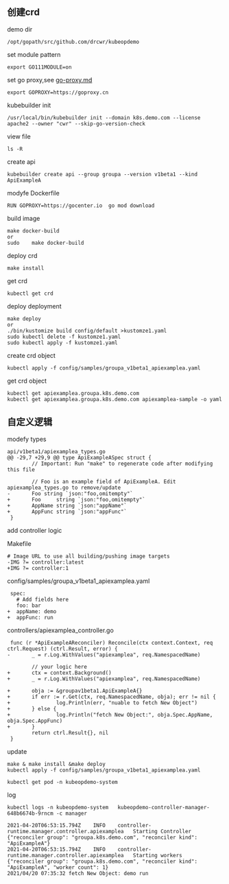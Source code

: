 ## 创建crd
demo dir

    /opt/gopath/src/github.com/drcwr/kubeopdemo

set module pattern

    export GO111MODULE=on

set go proxy,see [go-proxy.md](go-proxy.md)

    export GOPROXY=https://goproxy.cn

kubebuilder init

    /usr/local/bin/kubebuilder init --domain k8s.demo.com --license apache2 --owner "cwr" --skip-go-version-check

view file

    ls -R


create api

    kubebuilder create api --group groupa --version v1beta1 --kind ApiExampleA

modyfe Dockerfile

    RUN GOPROXY=https://gocenter.io  go mod download

build image

    make docker-build
    or
    sudo    make docker-build

deploy crd

    make install

get crd

    kubectl get crd

deploy deployment

    make deploy
    or
    ./bin/kustomize build config/default >kustomze1.yaml
    sudo kubectl delete -f kustomze1.yaml
    sudo kubectl apply -f kustomze1.yaml

create crd object

    kubectl apply -f config/samples/groupa_v1beta1_apiexamplea.yaml

get crd object

    kubectl get apiexamplea.groupa.k8s.demo.com
    kubectl get apiexamplea.groupa.k8s.demo.com apiexamplea-sample -o yaml

## 自定义逻辑

modefy types

    api/v1beta1/apiexamplea_types.go
    @@ -29,7 +29,9 @@ type ApiExampleASpec struct {
            // Important: Run "make" to regenerate code after modifying this file
     
            // Foo is an example field of ApiExampleA. Edit apiexamplea_types.go to remove/update
    -       Foo string `json:"foo,omitempty"`
    +       Foo     string `json:"foo,omitempty"`
    +       AppName string `json:"appName"`
    +       AppFunc string `json:"appFunc"`
     }



add controller logic

Makefile
    
    # Image URL to use all building/pushing image targets
    -IMG ?= controller:latest
    +IMG ?= controller:1



config/samples/groupa_v1beta1_apiexamplea.yaml

     spec:
       # Add fields here
       foo: bar
    +  appName: demo
    +  appFunc: run
    
controllers/apiexamplea_controller.go
```
 func (r *ApiExampleAReconciler) Reconcile(ctx context.Context, req ctrl.Request) (ctrl.Result, error) {
-       _ = r.Log.WithValues("apiexamplea", req.NamespacedName)
 
        // your logic here
+       ctx = context.Background()
+       _ = r.Log.WithValues("apiexamplea", req.NamespacedName)
 
+       obja := &groupav1beta1.ApiExampleA{}
+       if err := r.Get(ctx, req.NamespacedName, obja); err != nil {
+               log.Println(err, "nuable to fetch New Object")
+       } else {
+               log.Println("fetch New Object:", obja.Spec.AppName, obja.Spec.AppFunc)
+       }
        return ctrl.Result{}, nil
 }
```

update

    make & make install &make deploy
    kubectl apply -f config/samples/groupa_v1beta1_apiexamplea.yaml

    kubectl get pod -n kubeopdemo-system

log

    kubectl logs -n kubeopdemo-system   kubeopdemo-controller-manager-648b6674b-9rncm -c manager

    2021-04-20T06:53:15.794Z	INFO	controller-runtime.manager.controller.apiexamplea	Starting Controller	{"reconciler group": "groupa.k8s.demo.com", "reconciler kind": "ApiExampleA"}
    2021-04-20T06:53:15.794Z	INFO	controller-runtime.manager.controller.apiexamplea	Starting workers	{"reconciler group": "groupa.k8s.demo.com", "reconciler kind": "ApiExampleA", "worker count": 1}
    2021/04/20 07:35:32 fetch New Object: demo run
    